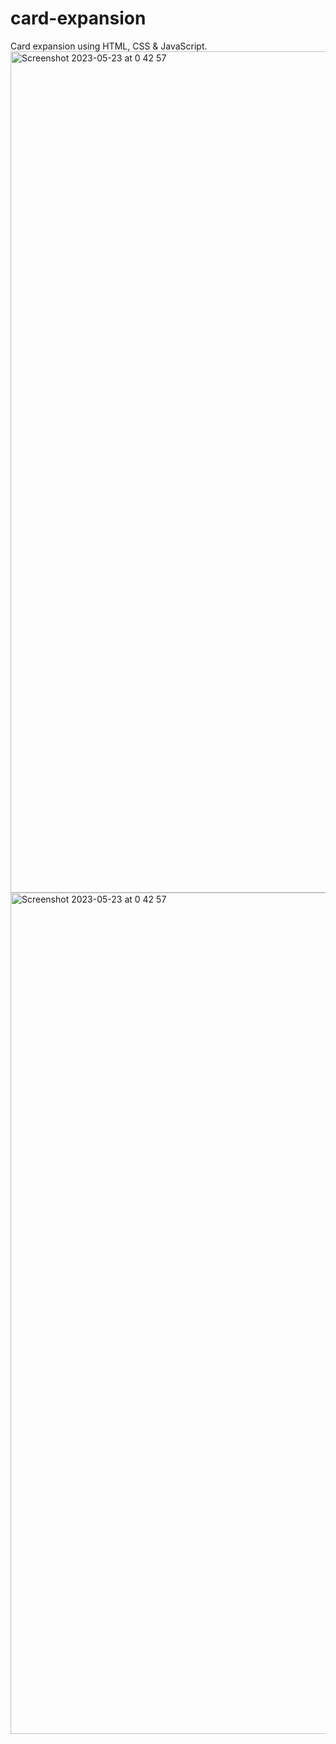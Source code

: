 # card-expansion

Card expansion using HTML, CSS & JavaScript.
<img width="1346" alt="Screenshot 2023-05-23 at 0 42 57" src="https://github.com/vickneee/card-expansion/assets/93821265/9ea77917-5098-464f-8c84-8efc0f57ca02">
<img width="1346" alt="Screenshot 2023-05-23 at 0 42 57" src="https://github.com/vickneee/card-expansion/assets/93821265/ccdff83e-09e6-4eb0-9491-89db8638782a">
